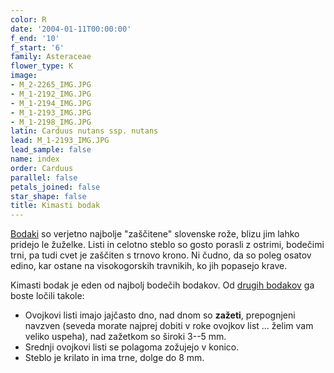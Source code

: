 ```yaml
---
color: R
date: '2004-01-11T00:00:00'
f_end: '10'
f_start: '6'
family: Asteraceae
flower_type: K
image:
- M_2-2265_IMG.JPG
- M_1-2192_IMG.JPG
- M_1-2194_IMG.JPG
- M_1-2193_IMG.JPG
- M_1-2198_IMG.JPG
latin: Carduus nutans ssp. nutans
lead: M_1-2193_IMG.JPG
lead_sample: false
name: index
order: Carduus
parallel: false
petals_joined: false
star_shape: false
title: Kimasti bodak
---
```

[Bodaki](../l_carduus.htm) so verjetno najbolje "zaščitene" slovenske rože, blizu jim lahko pridejo le žuželke. Listi in celotno steblo so gosto porasli z ostrimi, bodečimi trni, pa tudi cvet je zaščiten s trnovo krono. Ni čudno, da so poleg osatov edino, kar ostane na visokogorskih travnikih, ko jih popasejo krave.

Kimasti bodak je eden od najbolj bodečih bodakov. Od [drugih bodakov](../l_carduus.htm) ga boste ločili takole:

-   Ovojkovi listi imajo jajčasto dno, nad dnom so **zažeti**, prepognjeni navzven (seveda morate najprej dobiti v roke ovojkov list \... želim vam veliko uspeha), nad zažetkom so široki 3--5 mm.
-   Srednji ovojkovi listi se polagoma zožujejo v konico.
-   Steblo je krilato in ima trne, dolge do 8 mm.
